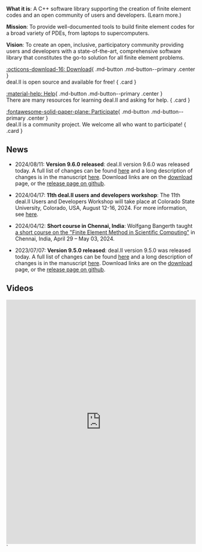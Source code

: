 <b>What it is</b>: A C++ software library supporting the creation of finite element codes and an open community of users and developers. (Learn more.)

<b>Mission</b>: To provide well-documented tools to build finite element codes for a broad variety of PDEs, from laptops to supercomputers.

<b>Vision</b>: To create an open, inclusive, participatory community providing users and developers with a state-of-the-art, comprehensive software library that constitutes the go-to solution for all finite element problems.

<div class="grid" markdown>

[:octicons-download-16: Download](./download.md){ .md-button .md-button--primary .center }<br>
deal.II is open source and available for free!
{ .card }

[:material-help: Help](./help.md){ .md-button .md-button--primary .center }<br>
There are many resources for learning deal.II and asking for help.
{ .card }

[:fontawesome-solid-paper-plane: Participate](./participate.md){ .md-button .md-button--primary .center }<br>
deal.II is a community project. We welcome all who want to participate!
{ .card }

</div>

News
----

- 2024/08/11: **Version 9.6.0 released**:
deal.II version 9.6.0 was released today. A full list of changes can be found [here](http://www.dealii.org/developer/doxygen/deal.II/changes_between_9_5_2_and_9_6_0.html) and a long description of changes is in the manuscript [here](https://www.dealii.org/deal95-preprint.pdf). Download links are on the [download](download.md) page, or the [release page on github](https://github.com/dealii/dealii/releases).

- 2024/04/17: **11th deal.II users and developers workshop**:
The 11th deal.II Users and Developers Workshop will take place at Colorado State University, Colorado, USA, August 12-16, 2024. For more information, see [here](https://www.dealii.org/workshop-2024).

- 2024/04/12: **Short course in Chennai, India**:
Wolfgang Bangerth taught [a short course on the "Finite Element Method in Scientific Computing"](https://civil.iitm.ac.in/pcoe/smge/term-course-2024.php) in Chennai, India, April 29 – May 03, 2024.

- 2023/07/07: **Version 9.5.0 released**:
deal.II version 9.5.0 was released today. A full list of changes can be found [here](http://www.dealii.org/developer/doxygen/deal.II/changes_between_9_4_0_and_9_5_0.html) and a long description of changes is in the manuscript [here](https://www.dealii.org/deal95-preprint.pdf). Download links are on the [download](download.md) page, or the [release page on github](https://github.com/dealii/dealii/releases).

Videos
------

<iframe src='https://cdn.knightlab.com/libs/timeline3/latest/embed/index.html?source=1FYT2_aIxZT4VFJeJDrqAu5out9HwCDwsxWU299e5hlk&font=Default&lang=en&initial_zoom=2&height=650' width='100%' height='650' webkitallowfullscreen mozallowfullscreen allowfullscreen frameborder='0'></iframe>
`
